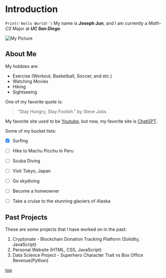 # Introduction

`Print('Hello World!')` My name is **Joseph Jun**, and I am currently a _Math-CS_ Major at **_UC San Diego_**. 

![My Picture](Picture/img1.JPG)

## About Me
My hobbies are:
- Exercise (Workout, Basketball, Soccer, and etc.)
- Watching Movies
- Hiking
- Sightseeing

One of my favorite quote is:
> "Stay Hungry, Stay Foolish." by Steve Jobs

My favorite site used to be [Youtube](www.youtube.com), but now, my favorite site is [ChatGPT](https://chat.openai.com/).

Some of my bucket lists:
- [x]  Surfing
- [ ]  Hike to Machu Picchu in Peru
- [ ]  Scuba Diving
- [ ]  Visit Tokyo, Japan
- [ ]  Go skydiving
- [ ]  Become a homeowner
- [ ]  Take a cruise to the stunning glaciers of Alaska


## Past Projects

These are some projects that I have worked on in the past:
1. Cryptonate - Blockchain Donation Tracking Platform  (Solidity, JavaScript)
2. Personal Website (HTML, CSS, JavaScript)
3. Data Science Project - Superhero Character Trait vs Box Office Revenue(Python)


[top](#introduction)